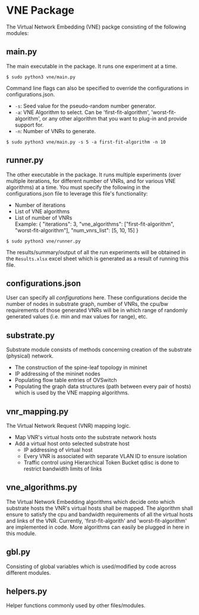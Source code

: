 # VNE Package
 The Virtual Network Embedding (VNE) packge consisting of the following modules:
 
 ## main.py
 The main executable in the package. It runs one experiment at a time. 
  ``` 
  $ sudo python3 vne/main.py 
  ```
  Command line flags can also be specified to override the configurations in configurations.json.
  - `-s`: Seed value for the pseudo-random number generator.
  - `-a`: VNE Algorithm to select. Can be 'first-fit-algorithm', 'worst-fit-algorithm', or any other algorithm that you want to plug-in and provide support for.
  - `-n`: Number of VNRs to generate.
  ``` 
  $ sudo python3 vne/main.py -s 5 -a first-fit-algorithm -n 10
  ```
 
 ## runner.py
 The other executable in the package. It runs multiple experiments (over multiple iterations, for different number of VNRs, and for various VNE algorithms) at a time. You must specify the following in the configurations.json file to leverage this file's functionality:
 - Number of iterations
 - List of VNE algorithms
 - List of number of VNRs               
 Example:
 { "iterations": 3,
 "vne_algorithms": ["first-fit-algorithm", "worst-fit-algorithm"],
 "num_vnrs_list": [5, 10, 15] }
  ``` 
  $ sudo python3 vne/runner.py 
  ```
  The results/summary/output of all the run experiments will be obtained in the `Results.xlsx` excel sheet which is generated as a result of running this file.
  
 
 ## configurations.json
 User can specify all *configurations* here. These configurations decide the number of nodes in substrate graph, number of VNRs, the cpu/bw requirements
 of those generated VNRs will be in which range of randomly generated values (i.e. min and max values for range), etc.
 

 ## substrate.py
 Substrate module consists of methods concerning creation of the substrate (physical) network.
  - The construction of the spine-leaf topology in mininet
  - IP addressing of the mininet nodes
  - Populating flow table entries of OVSwitch
  - Populating the graph data structures (path between every pair of hosts) which is used by the VNE mapping algorithms.
  
 ## vnr_mapping.py
 The Virtual Network Request (VNR) mapping logic.
  - Map VNR's virtual hosts onto the substrate network hosts 
  - Add a virtual host onto selected substrate host
      - IP addressing of virtual host
      - Every VNR is associated with separate VLAN ID to ensure isolation
      - Traffic control using Hierarchical Token Bucket qdisc is done to restrict bandwidth limits of links

 ## vne_algorithms.py
 The Virtual Network Embedding algorithms which decide onto which substrate hosts the VNR's virtual hosts shall be mapped. The algorithm shall ensure to satisfy the cpu and bandwidth requirements of all the virtual hosts and links of the VNR.
 Currently, 'first-fit-algorith' and 'worst-fit-algorithm' are implemented in code. More algorithms can easily be plugged in here in this module.
 
 ## gbl.py
 Consisting of global variables which is used/modified by code across different modules.
 
 ## helpers.py
 Helper functions commonly used by other files/modules.
 
